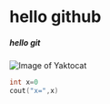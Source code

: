# hello github
##### hello git


![Image of Yaktocat](https://tse1.mm.bing.net/th?id=OIP.UYagQDMo7CCbBLXOPB5etAHaHa&pid=Api&P=0&h=180)

```C++
int x=0
cout("x=",x)
```
